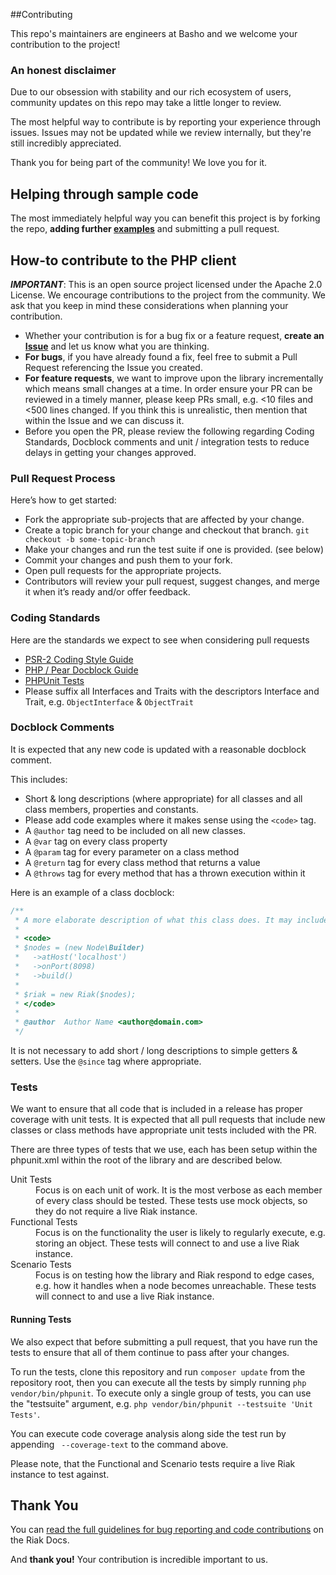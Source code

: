 ##Contributing

This repo's maintainers are engineers at Basho and we welcome your contribution to the project!

### An honest disclaimer

Due to our obsession with stability and our rich ecosystem of users, community updates on this repo may take a little longer to review. 

The most helpful way to contribute is by reporting your experience through issues. Issues may not be updated while we review internally, but they're still incredibly appreciated.

Thank you for being part of the community! We love you for it. 

## Helping through sample code

The most immediately helpful way you can benefit this project is by forking the repo, **adding further [examples](/examples)** and submitting a pull request.

## How-to contribute to the PHP client

**_IMPORTANT_**: This is an open source project licensed under the Apache 2.0 License. We encourage contributions to the project from the community. We ask that you keep in mind these considerations when planning your contribution.

* Whether your contribution is for a bug fix or a feature request, **create an [Issue](https://github.com/basho/riak-php-client/issues)** and let us know what you are thinking.
* **For bugs**, if you have already found a fix, feel free to submit a Pull Request referencing the Issue you created.
* **For feature requests**, we want to improve upon the library incrementally which means small changes at a time. In order ensure your PR can be reviewed in a timely manner, please keep PRs small, e.g. <10 files and <500 lines changed. If you think this is unrealistic, then mention that within the Issue and we can discuss it.
* Before you open the PR, please review the following regarding Coding Standards, Docblock comments and unit / integration tests to reduce delays in getting your changes approved.

### Pull Request Process

Here’s how to get started:

* Fork the appropriate sub-projects that are affected by your change. 
* Create a topic branch for your change and checkout that branch.
     `git checkout -b some-topic-branch`
* Make your changes and run the test suite if one is provided. (see below)
* Commit your changes and push them to your fork.
* Open pull requests for the appropriate projects.
* Contributors will review your pull request, suggest changes, and merge it when it’s ready and/or offer feedback.

### Coding Standards
Here are the standards we expect to see when considering pull requests

* [PSR-2 Coding Style Guide](https://github.com/php-fig/fig-standards/blob/master/accepted/PSR-2-coding-style-guide.md)
* [PHP / Pear Docblock Guide](http://pear.php.net/manual/en/standards.sample.php)
* [PHPUnit Tests](https://phpunit.de/manual/current/en/phpunit-book.html)
* Please suffix all Interfaces and Traits with the descriptors Interface and Trait, e.g. `ObjectInterface` & `ObjectTrait`

### Docblock Comments
It is expected that any new code is updated with a reasonable docblock comment. 

This includes:

* Short & long descriptions (where appropriate) for all classes and all class members, properties and constants.
* Please add code examples where it makes sense using the `<code>` tag.
* A `@author` tag need to be included on all new classes.
* A `@var` tag on every class property
* A `@param` tag for every parameter on a class method
* A `@return` tag for every class method that returns a value
* A `@throws` tag for every method that has a thrown execution within it 

Here is an example of a class docblock:
```php
/**
 * A more elaborate description of what this class does. It may include warnings, limitations or examples.
 *
 * <code>
 * $nodes = (new Node\Builder)
 *   ->atHost('localhost')
 *   ->onPort(8098)
 *   ->build()
 *
 * $riak = new Riak($nodes);
 * </code>
 *
 * @author  Author Name <author@domain.com>
 */
```

It is not necessary to add short / long descriptions to simple getters & setters. Use the `@since` tag where appropriate.

### Tests
We want to ensure that all code that is included in a release has proper coverage with unit tests. It is expected that
all pull requests that include new classes or class methods have appropriate unit tests included with the PR.

There are three types of tests that we use, each has been setup within the phpunit.xml within the root of the library and are described below.
<dl>
<dt>Unit Tests</dt>
<dd>Focus is on each unit of work. It is the most verbose as each member of every class should be tested. These tests use mock objects, so they do not require a live Riak instance.</dd>
<dt>Functional Tests</dt>
<dd>Focus is on the functionality the user is likely to regularly execute, e.g. storing an object. These tests will connect to and use a live Riak instance.</dd>
<dt>Scenario Tests</dt>
<dd>Focus is on testing how the library and Riak respond to edge cases, e.g. how it handles when a node becomes unreachable. These tests will connect to and use a live Riak instance.</dd>
</dl>

#### Running Tests
We also expect that before submitting a pull request, that you have run the tests to ensure that all of them continue to pass after your changes.

To run the tests, clone this repository and run `composer update` from the repository root, then you can execute all the tests by simply running `php vendor/bin/phpunit`. To execute only a single group of tests, you can use the "testsuite" argument, e.g. `php vendor/bin/phpunit --testsuite 'Unit Tests'`.

You can execute code coverage analysis along side the test run by appending ` --coverage-text` to the command above.

Please note, that the Functional and Scenario tests require a live Riak instance to test against.

## Thank You

You can [read the full guidelines for bug reporting and code contributions](http://docs.basho.com/riak/latest/community/bugs/) on the Riak Docs. 

And **thank you!** Your contribution is incredible important to us.
